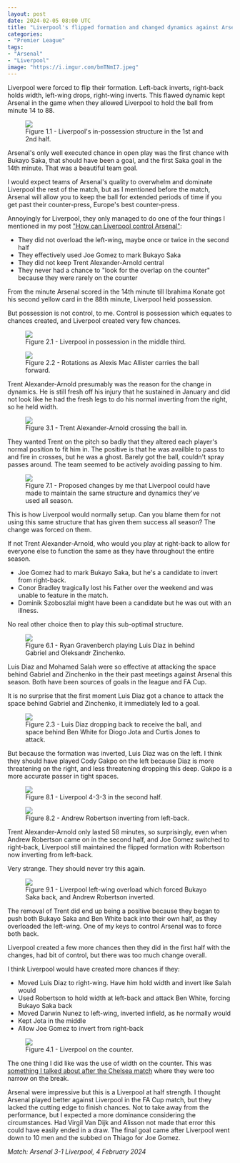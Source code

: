 ```yaml
---
layout: post
date: 2024-02-05 08:00 UTC
title: "Liverpool's flipped formation and changed dynamics against Arsenal"
categories:
- "Premier League"
tags:
- "Arsenal"
- "Liverpool"
image: "https://i.imgur.com/bmTNmI7.jpeg"
---
```


Liverpool were forced to flip their formation. Left-back inverts, right-back holds width, left-wing drops, right-wing inverts. This flawed dynamic kept Arsenal in the game when they allowed Liverpool to hold the ball from minute 14 to 88.

<!---more--->

<figure>
    <img src="https://i.imgur.com/0InA4Dv.jpeg">
    <figcaption>Figure 1.1 - Liverpool's in-possession structure in the 1st and 2nd half.</figcaption>
</figure> 

Arsenal's only well executed chance in open play was the first chance with Bukayo Saka, that should have been a goal, and the first Saka goal in the 14th minute. That was a beautiful team goal. 

I would expect teams of Arsenal's quality to overwhelm and dominate Liverpool the rest of the match, but as I mentioned before the match, Arsenal will allow you to keep the ball for extended periods of time if you get past their counter-press, Europe's best counter-press.

Annoyingly for Liverpool, they only managed to do one of the four things I mentioned in my post ["How can Liverpool control Arsenal"](https://tacticsjournal.com/2024/02/03/how-liverpool-can-control-arsenal/):

- They did not overload the left-wing, maybe once or twice in the second half
- They effectively used Joe Gomez to mark Bukayo Saka
- They did not keep Trent Alexander-Arnold central
- They never had a chance to "look for the overlap on the counter" because they were rarely on the counter 

From the minute Arsenal scored in the 14th minute till Ibrahima Konate got his second yellow card in the 88th minute, Liverpool held possession. 

But possession is not control, to me. Control is possession which equates to chances created, and Liverpool created very few chances.
 
<figure>
    <img src="https://i.imgur.com/qMsVVbH.jpeg">
    <figcaption>Figure 2.1 - Liverpool in possession in the middle third.</figcaption>
</figure> 

<figure>
    <img src="https://i.imgur.com/bmTNmI7.jpeg">
    <figcaption>Figure 2.2 - Rotations as Alexis Mac Allister carries the ball forward.</figcaption>
</figure> 

Trent Alexander-Arnold presumably was the reason for the change in dynamics. He is still fresh off his injury that he sustained in January and did not look like he had the fresh legs to do his normal inverting from the right, so he held width. 

<figure>
    <img src="https://i.imgur.com/voWIbpj.jpeg">
    <figcaption>Figure 3.1 - Trent Alexander-Arnold crossing the ball in.</figcaption>
</figure> 

They wanted Trent on the pitch so badly that they altered each player's normal position to fit him in. The positive is that he was availble to pass to and fire in crosses, but he was a ghost. Barely got the ball, couldn't spray passes around. The team seemed to be actively avoiding passing to him. 

<figure>
    <img src="https://i.imgur.com/5f5Qykq.jpeg">
    <figcaption>Figure 7.1 - Proposed changes by me that Liverpool could have made to maintain the same structure and dynamics they've used all season.</figcaption>
</figure> 

This is how Liverpool would normally setup. Can you blame them for not using this same structure that has given them success all season? The change was forced on them.

If not Trent Alexander-Arnold, who would you play at right-back to allow for everyone else to function the same as they have throughout the entire season.

- Joe Gomez had to mark Bukayo Saka, but he's a candidate to invert from right-back. 
- Conor Bradley tragically lost his Father over the weekend and was unable to feature in the match.
- Dominik Szoboszlai might have been a candidate but he was out with an illness.

No real other choice then to play this sub-optimal structure. 

<figure>
    <img src="https://i.imgur.com/bzRSmaA.jpeg">
    <figcaption>Figure 6.1 - Ryan Gravenberch playing Luis Diaz in behind Gabriel and Oleksandr Zinchenko.</figcaption>
</figure> 

Luis Diaz and Mohamed Salah were so effective at attacking the space behind Gabriel and Zinchenko in the their past meetings against Arsenal this season. Both have been sources of goals in the league and FA Cup. 

It is no surprise that the first moment Luis Diaz got a chance to attack the space behind Gabriel and Zinchenko, it immediately led to a goal. 

<figure>
    <img src="https://i.imgur.com/XDrw6UX.jpeg">
    <figcaption>Figure 2.3 - Luis Diaz dropping back to receive the ball, and space behind Ben White for Diogo Jota and Curtis Jones to attack.</figcaption>
</figure> 

But because the formation was inverted, Luis Diaz was on the left. I think they should have played Cody Gakpo on the left because Diaz is more threatening on the right, and less threatening dropping this deep. Gakpo is a more accurate passer in tight spaces. 


<figure>
    <img src="https://i.imgur.com/GUKmIiZ.jpeg">
    <figcaption>Figure 8.1 - Liverpool 4-3-3 in the second half.</figcaption>
</figure> 

<figure>
    <img src="https://i.imgur.com/e8fKzHE.jpeg">
    <figcaption>Figure 8.2 - Andrew Robertson inverting from left-back.</figcaption>
</figure> 

Trent Alexander-Arnold only lasted 58 minutes, so surprisingly, even when Andrew Robertson came on in the second half, and Joe Gomez switched to right-back, Liverpool still maintained the flipped formation with Robertson now inverting from left-back. 

Very strange. They should never try this again. 

<figure>
    <img src="https://i.imgur.com/E2xR9qR.jpeg">
    <figcaption>Figure 9.1 - Liverpool left-wing overload which forced Bukayo Saka back, and Andrew Robertson inverted.</figcaption>
</figure> 

The removal of Trent did end up being a positive because they began to push both Bukayo Saka and Ben White back into their own half, as they overloaded the left-wing. One of my keys to control Arsenal was to force both back.

Liverpool created a few more chances then they did in the first half with the changes, had bit of control, but there was too much change overall. 

I think Liverpool would have created more chances if they: 

- Moved Luis Diaz to right-wing. Have him hold width and invert like Salah would
- Used Robertson to hold width at left-back and attack Ben White, forcing Bukayo Saka back
- Moved Darwin Nunez to left-wing, inverted infield, as he normally would
- Kept Jota in the middle 
- Allow Joe Gomez to invert from right-back 

<figure>
    <img src="https://i.imgur.com/bBwUyab.jpeg">
    <figcaption>Figure 4.1 - Liverpool on the counter.</figcaption>
</figure> 

The one thing I did like was the use of width on the counter. This was [something I talked about after the Chelsea match](https://tacticsjournal.com/2024/02/02/liverpools-negatively-angled-runs-on-the-break/) where they were too narrow on the break. 

Arsenal were impressive but this is a Liverpool at half strength. I thought Arsenal played better against Liverpool in the FA Cup match, but they lacked the cutting edge to finish chances. Not to take away from the performance, but I expected a more dominance considering the circumstances. Had Virgil Van Dijk and Alisson not made that error this could have easily ended in a draw. The final goal came after Liverpool went down to 10 men and the subbed on Thiago for Joe Gomez.

*Match: Arsenal 3-1 Liverpool, 4 February 2024*
